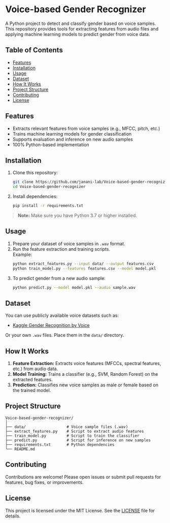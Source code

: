 # Voice-based Gender Recognizer

A Python project to detect and classify gender based on voice samples. This repository provides tools for extracting features from audio files and applying machine learning models to predict gender from voice data.

## Table of Contents

- [Features](#features)
- [Installation](#installation)
- [Usage](#usage)
- [Dataset](#dataset)
- [How It Works](#how-it-works)
- [Project Structure](#project-structure)
- [Contributing](#contributing)
- [License](#license)

## Features

- Extracts relevant features from voice samples (e.g., MFCC, pitch, etc.)
- Trains machine learning models for gender classification
- Supports evaluation and inference on new audio samples
- 100% Python-based implementation

## Installation

1. Clone this repository:
   ```bash
   git clone https://github.com/janani-lab/Voice-based-gender-recognizer.git
   cd Voice-based-gender-recognizer
   ```

2. Install dependencies:
   ```bash
   pip install -r requirements.txt
   ```

> **Note:** Make sure you have Python 3.7 or higher installed.

## Usage

1. Prepare your dataset of voice samples in `.wav` format.
2. Run the feature extraction and training scripts.  
   Example:
   ```bash
   python extract_features.py --input data/ --output features.csv
   python train_model.py --features features.csv --model model.pkl
   ```
3. To predict gender from a new audio sample:
   ```bash
   python predict.py --model model.pkl --audio sample.wav
   ```

## Dataset

You can use publicly available voice datasets such as:
- [Kaggle Gender Recognition by Voice](https://www.kaggle.com/datasets/primaryobjects/voicegender)

Or your own `.wav` files. Place them in the `data/` directory.

## How It Works

1. **Feature Extraction:** Extracts voice features (MFCCs, spectral features, etc.) from audio data.
2. **Model Training:** Trains a classifier (e.g., SVM, Random Forest) on the extracted features.
3. **Prediction:** Classifies new voice samples as male or female based on the trained model.

## Project Structure

```
Voice-based-gender-recognizer/
│
├── data/                  # Voice sample files (.wav)
├── extract_features.py    # Script to extract audio features
├── train_model.py         # Script to train the classifier
├── predict.py             # Script for inference on new samples
├── requirements.txt       # Python dependencies
└── README.md
```

## Contributing

Contributions are welcome! Please open issues or submit pull requests for features, bug fixes, or improvements.

## License

This project is licensed under the MIT License. See the [LICENSE](LICENSE) file for details.
